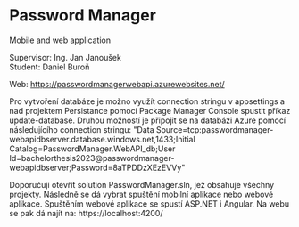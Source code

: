 # Password Manager
Mobile and web application

Supervisor: Ing. Jan Janoušek</br>
Student:    Daniel Buroň

Web: https://passwordmanagerwebapi.azurewebsites.net/

Pro vytvoření databáze je možno využít connection stringu v appsettings a nad projektem Persistance pomocí Package Manager Console spustit příkaz update-database.
Druhou možností je připojit se na databázi Azure pomocí následujícího connection stringu: "Data Source=tcp:passwordmanager-webapidbserver.database.windows.net,1433;Initial Catalog=PasswordManager.WebAPI_db;User Id=bachelorthesis2023@passwordmanager-webapidbserver;Password=8aTPDDzXEzEVVy"

Doporučuji otevřít solution PasswordManager.sln, jež obsahuje všechny projekty. Následně se dá vybrat spuštění mobilní aplikace nebo webové aplikace. Spuštěním webové aplikace se spustí ASP.NET i Angular.
Na webu se pak dá najít na: https://localhost:4200/

